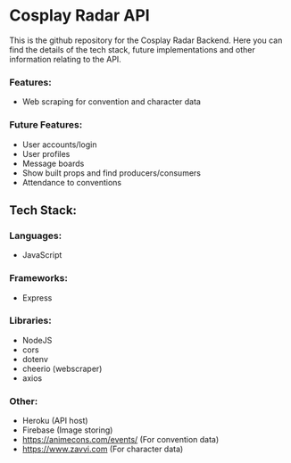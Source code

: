 # Cosplay Radar API
This is the github repository for the Cosplay Radar Backend.  Here you can find the details of the tech stack, future implementations and other information relating to the API.

### Features:
- Web scraping for convention and character data

### Future Features:
- User accounts/login
- User profiles
- Message boards
- Show built props and find producers/consumers
- Attendance to conventions

## Tech Stack:
### Languages:
- JavaScript
### Frameworks:
- Express
### Libraries:
- NodeJS
- cors
- dotenv
- cheerio (webscraper)
- axios

### Other:
- Heroku (API host)
- Firebase (Image storing)
- https://animecons.com/events/ (For convention data)
- https://www.zavvi.com (For character data)
